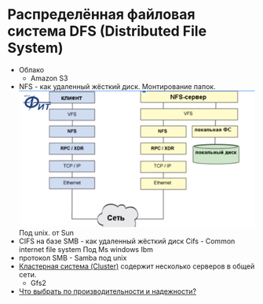 # Распределённая файловая система DFS (Distributed File System)

- Облако
  - Amazon S3
- NFS - как удаленный жёсткий диск. Монтирование папок.
	![nfs](../img/nfs.png)
	Под unix.
	от Sun
- CIFS на базе SMB - как удаленный жёсткий диск
	Cifs - Common internet file system
	Под Ms windows
	Ibm
- протокол SMB - Samba под unix
- [Кластерная система (Cluster)](https://itelon.ru/blog/raspredelennye-faylovye-sistemy-tekhnologicheskiy-obzor-produktovyy-obzor/) содержит несколько серверов в общей сети.
  - Gfs2
- [Что выбрать по производительности и надежности?](http://codernet.ru/amp/?page=kakoj_setevoj_protokol_obmena_fajlami_imeet_luchshuyu_proizvoditelnost_i_nadezhnost)
